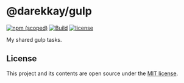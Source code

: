 # @darekkay/gulp

[![npm (scoped)](https://img.shields.io/npm/v/@darekkay/gulp?style=flat-square)](https://www.npmjs.com/package/@darekkay/gulp)
[![Build](https://img.shields.io/github/actions/workflow/status/darekkay/darekkay-gulp/ci.yml?branch=master&style=flat-square)](https://github.com/darekkay/darekkay-gulp/actions/workflows/ci.yml)
[![license](https://img.shields.io/badge/license-MIT-green?style=flat-square)](https://github.com/darekkay/darekkay-gulp/blob/master/LICENSE)

My shared gulp tasks.

## License

This project and its contents are open source under the [MIT license](LICENSE).
